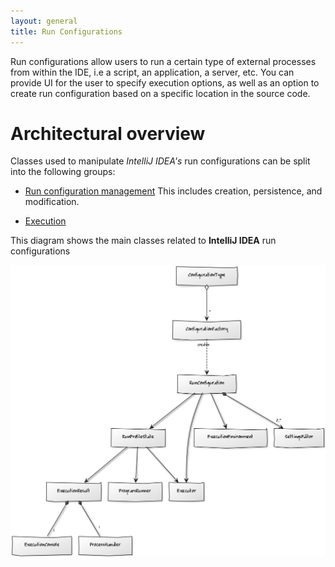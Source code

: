 ```yaml
---
layout: general
title: Run Configurations
---
```



Run configurations allow users to run a certain type of external processes from within the IDE, i.e a script, an application, a server, etc.
You can provide UI for the user to specify execution options, as well as an option to create run configuration based on a specific location in the source code.


# Architectural overview

Classes used to manipulate *IntelliJ IDEA's* run configurations can be split into the following groups:

*  [Run configuration management](basics/run_configurations/run_configuration_management.html)
   This includes creation, persistence, and modification.

*  [Execution](basics/run_configurations/run_configuration_execution.html)

This diagram shows the main classes related to **IntelliJ IDEA** run configurations

![Architecture](img/classes.png)

